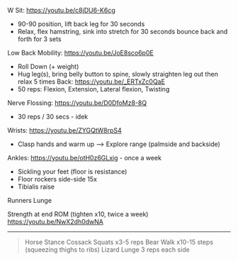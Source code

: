 W Sit: https://youtu.be/c8jDU6-K6cg
- 90-90 position, lift back leg for 30 seconds
- Relax, flex hamstring, sink into stretch for 30 seconds
bounce back and forth for 3 sets

Low Back Mobility: https://youtu.be/JoE8sco6p0E
- Roll Down (+ weight)
- Hug leg(s), bring belly button to spine, slowly straighten leg out then relax 5 times
Back: https://youtu.be/_ERTxZc0QaE
- 50 reps: Flexion, Extension, Lateral flexion, Twisting


Nerve Flossing: https://youtu.be/D0DfoMz8-8Q
- 30 reps / 30 secs - idek

Wrists: https://youtu.be/ZYGQtW8rpS4
- Clasp hands and warm up --> Explore range (palmside and backside)

Ankles: https://youtu.be/otH0z6GLxig - once a week
- Sickling your feet (floor is resistance)
- Floor rockers side-side 15x
- Tibialis raise

Runners Lunge

Strength at end ROM (tighten x10, twice a week) https://youtu.be/NwX2dh0dwNA

---
> Horse Stance Cossack Squats x3-5 reps
> Bear Walk x10-15 steps  (squeezing thighs to ribs)
> Lizard Lunge 3 reps each side